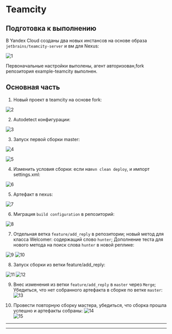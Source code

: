 # Teamcity
## Подготовка к выполнению
В Yandex Cloud созданы два новых инстансов на основе образа `jetbrains/teamcity-server` и вм для Nexus:

![1](https://github.com/RziankinS/devops-netology/blob/40393b05a8995d6ab7194d0c63da272a948c9883/screen/ci-05/create%20vm.png)

Первоначальные настройки выполены, агент авторизован,fork репозитория example-teamcity выполнен.

## Основная часть

1. Новый проект в teamcity на основе fork:

![2](https://github.com/RziankinS/devops-netology/blob/40393b05a8995d6ab7194d0c63da272a948c9883/screen/ci-05/1.%D0%BF%D1%80%D0%BE%D0%B5%D0%BA%D1%82.png)
 
2. Autodetect конфигурации:

![3](https://github.com/RziankinS/devops-netology/blob/40393b05a8995d6ab7194d0c63da272a948c9883/screen/ci-05/2.png)

3. Запуск первой сборки master:

![4](https://github.com/RziankinS/devops-netology/blob/40393b05a8995d6ab7194d0c63da272a948c9883/screen/ci-05/3.png)

![5](https://github.com/RziankinS/devops-netology/blob/40393b05a8995d6ab7194d0c63da272a948c9883/screen/ci-05/4.png)

4. Изменить условия сборки: если на`mvn clean deploy`, и импорт settings.xml:

![6](https://github.com/RziankinS/devops-netology/blob/40393b05a8995d6ab7194d0c63da272a948c9883/screen/ci-05/settings%26clean%20deploy.png)

5. Aртефакт в nexus:

![7](https://github.com/RziankinS/devops-netology/blob/40393b05a8995d6ab7194d0c63da272a948c9883/screen/ci-05/%D0%B0%D1%80%D1%82%D0%B5%D1%84%D0%B0%D0%BA%D1%82%20%D0%BD%D0%B5%D0%BA%D1%81%D1%83%D1%81.png)

6. Миграция `build configuration` в репозиторий:

![8](https://github.com/RziankinS/devops-netology/blob/40393b05a8995d6ab7194d0c63da272a948c9883/screen/ci-05/18.%D0%BF%D0%BE%D0%B2%D1%82%D0%BE%D1%80%D0%BD%D1%8B%D0%B9%20%D0%B1%D0%B8%D0%BB%D0%B4%20%D0%BA%D0%BE%D0%BD%D1%84%D0%B8%D0%B3.png)

7. Oтдельная ветка `feature/add_reply` в репозитории; новый метод для класса Welcomer: содержащий слово `hunter`; Дополнение теста для нового метода на поиск слова `hunter` в новой реплике:

![9](https://github.com/RziankinS/devops-netology/blob/40393b05a8995d6ab7194d0c63da272a948c9883/screen/ci-05/%D0%BD%D0%BE%D0%B2%D0%B0%D1%8F%20%D0%B2%D0%B5%D1%82%D0%BA%D0%B0%20%D0%B8%20welkomer.png)
![10](https://github.com/RziankinS/devops-netology/blob/40393b05a8995d6ab7194d0c63da272a948c9883/screen/ci-05/welkomertest.png)

8. Запуск сборки из ветки feature/add_reply:

![11](https://github.com/RziankinS/devops-netology/blob/40393b05a8995d6ab7194d0c63da272a948c9883/screen/ci-05/%D1%81%D0%B1%D0%BE%D1%80%D0%BA%D0%B0%20%D0%BD%D0%B0%20%D0%B2%D0%B5%D1%82%D0%BA%D0%B5%20feature.png) 
![12](https://github.com/RziankinS/devops-netology/blob/40393b05a8995d6ab7194d0c63da272a948c9883/screen/ci-05/%D0%B0%D1%80%D1%82%D0%B5%D1%84%D0%B0%D0%BA%D0%B0%D1%82%20%D0%BD%D0%B0%20%D0%B2%D0%B5%D1%82%D0%BA%D0%B5%20feature.png)

9. Внес изменения из ветки `feature/add_reply` в `master` через `Merge`; Убедиться, что нет собранного артефакта в сборке по ветке `master`:
![13](https://github.com/RziankinS/devops-netology/blob/40393b05a8995d6ab7194d0c63da272a948c9883/screen/ci-05/%D0%A1%D0%BD%D0%B8%D0%BC%D0%BE%D0%BA%20%D1%8D%D0%BA%D1%80%D0%B0%D0%BD%D0%B0%20%D0%BE%D1%82%202024-04-13%2018-03-22.png)

20. Провеcти повторную сборку мастера, убедиться, что сборка прошла успешно и артефакты собраны:
![14](https://github.com/RziankinS/devops-netology/blob/40393b05a8995d6ab7194d0c63da272a948c9883/screen/ci-05/%D0%A1%D0%BD%D0%B8%D0%BC%D0%BE%D0%BA%20%D1%8D%D0%BA%D1%80%D0%B0%D0%BD%D0%B0%20%D0%BE%D1%82%202024-04-13%2018-22-59.png)   
![15](https://github.com/RziankinS/devops-netology/blob/40393b05a8995d6ab7194d0c63da272a948c9883/screen/ci-05/%D0%A1%D0%BD%D0%B8%D0%BC%D0%BE%D0%BA%20%D1%8D%D0%BA%D1%80%D0%B0%D0%BD%D0%B0%20%D0%BE%D1%82%202024-04-13%2018-23-20.png)

---

---
